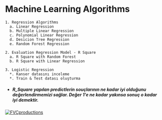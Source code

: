 # Machine Learning Algorithms

```
1. Regression Algorithms
  a. Linear Regression
  b. Multiple Linear Regression
  c. Polynomial Linear Regression
  d. Desicion Tree Regression
  e. Random Forest Regression
```
```
2. Evaluation Regression Model - R Square 
  a. R Square with Random Forest
  b. R Square with Linear Regression
```

```
3. Logistic Regression
  *. Kanser datasını inceleme
  *. Train & Test datası oluşturma
```


* ##### R_Square yapılan predictlerin souçlarının ne kadar iyi olduğunu değerlendirmemizi sağlar. Değer 1'e ne kadar yakınsa sonuç o kadar iyi demektir.

 <a href="http://fvcproductions.com"><img src="https://www.teradata.com/getattachment/Blogs-(1)/The-Tree-of-Machine-Learning-Algorithms/The-Tree-of-Machine-Learning-algorithms-Enrico-Galimberti.jpg" alt="FVCproductions"></a>
 
